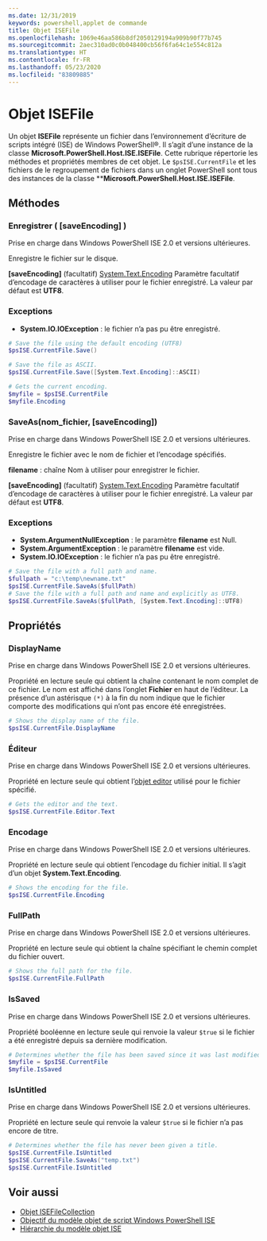 ```yaml
---
ms.date: 12/31/2019
keywords: powershell,applet de commande
title: Objet ISEFile
ms.openlocfilehash: 1069e46aa586b8df2050129194a909b90f77b745
ms.sourcegitcommit: 2aec310ad0c0b048400cb56f6fa64c1e554c812a
ms.translationtype: HT
ms.contentlocale: fr-FR
ms.lasthandoff: 05/23/2020
ms.locfileid: "83809885"
---
```

# <a name="the-isefile-object"></a>Objet ISEFile

Un objet **ISEFile** représente un fichier dans l’environnement d’écriture de scripts intégré (ISE) de Windows PowerShell®. Il s’agit d’une instance de la classe **Microsoft.PowerShell.Host.ISE.ISEFile**. Cette rubrique répertorie les méthodes et propriétés membres de cet objet. Le `$psISE.CurrentFile` et les fichiers de le regroupement de fichiers dans un onglet PowerShell sont tous des instances de la classe \*\***Microsoft.PowerShell.Host.ISE.ISEFile**.

## <a name="methods"></a>Méthodes

### <a name="save-saveencoding-"></a>Enregistrer \( \[saveEncoding\] \)

Prise en charge dans Windows PowerShell ISE 2.0 et versions ultérieures.

Enregistre le fichier sur le disque.

**\[saveEncoding\]** (facultatif) [System.Text.Encoding](https://msdn.microsoft.com/library/system.text.encoding.aspx) Paramètre facultatif d’encodage de caractères à utiliser pour le fichier enregistré. La valeur par défaut est **UTF8**.

### <a name="exceptions"></a>Exceptions

- **System.IO.IOException** : le fichier n’a pas pu être enregistré.

```powershell
# Save the file using the default encoding (UTF8)
$psISE.CurrentFile.Save()

# Save the file as ASCII.
$psISE.CurrentFile.Save([System.Text.Encoding]::ASCII)

# Gets the current encoding.
$myfile = $psISE.CurrentFile
$myfile.Encoding
```

### <a name="saveasfilename-saveencoding"></a>SaveAs\(nom_fichier, \[saveEncoding\]\)

Prise en charge dans Windows PowerShell ISE 2.0 et versions ultérieures.

Enregistre le fichier avec le nom de fichier et l’encodage spécifiés.

**filename** : chaîne Nom à utiliser pour enregistrer le fichier.

**\[saveEncoding\]** (facultatif) [System.Text.Encoding](https://msdn.microsoft.com/library/system.text.encoding.aspx) Paramètre facultatif d’encodage de caractères à utiliser pour le fichier enregistré. La valeur par défaut est **UTF8**.

### <a name="exceptions"></a>Exceptions

- **System.ArgumentNullException** : le paramètre **filename** est Null.
- **System.ArgumentException** : le paramètre **filename** est vide.
- **System.IO.IOException** : le fichier n’a pas pu être enregistré.

```powershell
# Save the file with a full path and name.
$fullpath = "c:\temp\newname.txt"
$psISE.CurrentFile.SaveAs($fullPath)
# Save the file with a full path and name and explicitly as UTF8.
$psISE.CurrentFile.SaveAs($fullPath, [System.Text.Encoding]::UTF8)
```

## <a name="properties"></a>Propriétés

### <a name="displayname"></a>DisplayName

Prise en charge dans Windows PowerShell ISE 2.0 et versions ultérieures.

Propriété en lecture seule qui obtient la chaîne contenant le nom complet de ce fichier. Le nom est affiché dans l’onglet **Fichier** en haut de l’éditeur. La présence d’un astérisque `(*)` à la fin du nom indique que le fichier comporte des modifications qui n’ont pas encore été enregistrées.

```powershell
# Shows the display name of the file.
$psISE.CurrentFile.DisplayName
```

### <a name="editor"></a>Éditeur

Prise en charge dans Windows PowerShell ISE 2.0 et versions ultérieures.

Propriété en lecture seule qui obtient l’[objet editor](The-ISEEditor-Object.md) utilisé pour le fichier spécifié.

```powershell
# Gets the editor and the text.
$psISE.CurrentFile.Editor.Text
```

### <a name="encoding"></a>Encodage

Prise en charge dans Windows PowerShell ISE 2.0 et versions ultérieures.

Propriété en lecture seule qui obtient l’encodage du fichier initial. Il s’agit d’un objet **System.Text.Encoding**.

```powershell
# Shows the encoding for the file.
$psISE.CurrentFile.Encoding
```

### <a name="fullpath"></a>FullPath

Prise en charge dans Windows PowerShell ISE 2.0 et versions ultérieures.

Propriété en lecture seule qui obtient la chaîne spécifiant le chemin complet du fichier ouvert.

```powershell
# Shows the full path for the file.
$psISE.CurrentFile.FullPath
```

### <a name="issaved"></a>IsSaved

Prise en charge dans Windows PowerShell ISE 2.0 et versions ultérieures.

Propriété booléenne en lecture seule qui renvoie la valeur `$true` si le fichier a été enregistré depuis sa dernière modification.

```powershell
# Determines whether the file has been saved since it was last modified.
$myfile = $psISE.CurrentFile
$myfile.IsSaved
```

### <a name="isuntitled"></a>IsUntitled

Prise en charge dans Windows PowerShell ISE 2.0 et versions ultérieures.

Propriété en lecture seule qui renvoie la valeur `$true` si le fichier n’a pas encore de titre.

```powershell
# Determines whether the file has never been given a title.
$psISE.CurrentFile.IsUntitled
$psISE.CurrentFile.SaveAs("temp.txt")
$psISE.CurrentFile.IsUntitled
```

## <a name="see-also"></a>Voir aussi

- [Objet ISEFileCollection](The-ISEFileCollection-Object.md)
- [Objectif du modèle objet de script Windows PowerShell ISE](Purpose-of-the-Windows-PowerShell-ISE-Scripting-Object-Model.md)
- [Hiérarchie du modèle objet ISE](The-ISE-Object-Model-Hierarchy.md)
